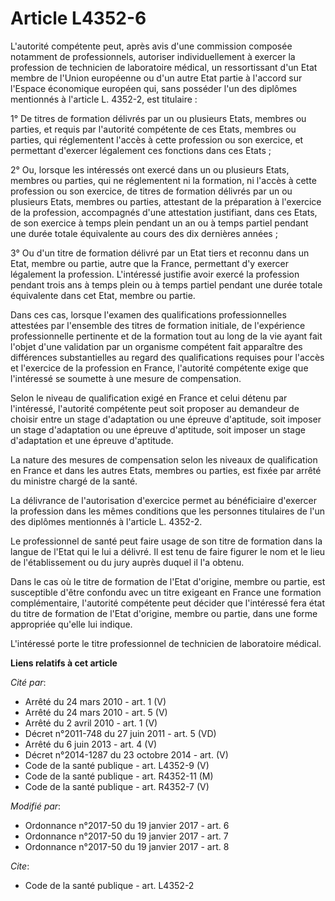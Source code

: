 # Article L4352-6

L'autorité compétente peut, après avis d'une commission composée notamment de professionnels, autoriser individuellement à
exercer la profession de technicien de laboratoire médical, un ressortissant d'un Etat membre de l'Union européenne ou d'un
autre Etat partie à l'accord sur l'Espace économique européen qui, sans posséder l'un des diplômes mentionnés à l'article L.
4352-2, est titulaire : 

1° De titres de formation délivrés par un ou plusieurs Etats, membres ou parties, et requis par l'autorité compétente de ces
Etats, membres ou parties, qui réglementent l'accès à cette profession ou son exercice, et permettant d'exercer légalement
ces fonctions dans ces Etats ; 

2° Ou, lorsque les intéressés ont exercé dans un ou plusieurs Etats, membres ou parties, qui ne réglementent ni la formation,
ni l'accès à cette profession ou son exercice, de titres de formation délivrés par un ou plusieurs Etats, membres ou parties,
attestant de la préparation à l'exercice de la profession, accompagnés d'une attestation justifiant, dans ces Etats, de son
exercice à temps plein pendant un an ou à temps partiel pendant une durée totale équivalente au cours des dix dernières
années ;

3° Ou d'un titre de formation délivré par un Etat tiers et reconnu dans un Etat, membre ou partie, autre que la France,
permettant d'y exercer légalement la profession. L'intéressé justifie avoir exercé la profession pendant trois ans à temps
plein ou à temps partiel pendant une durée totale équivalente dans cet Etat, membre ou partie. 

Dans ces cas, lorsque l'examen des qualifications professionnelles attestées par l'ensemble des titres de formation initiale,
de l'expérience professionnelle pertinente et de la formation tout au long de la vie ayant fait l'objet d'une validation par
un organisme compétent fait apparaître des différences substantielles au regard des qualifications requises pour l'accès et
l'exercice de la profession en France, l'autorité compétente exige que l'intéressé se soumette à une mesure de compensation. 

Selon le niveau de qualification exigé en France et celui détenu par l'intéressé, l'autorité compétente peut soit proposer au
demandeur de choisir entre un stage d'adaptation ou une épreuve d'aptitude, soit imposer un stage d'adaptation ou une épreuve
d'aptitude, soit imposer un stage d'adaptation et une épreuve d'aptitude. 

La nature des mesures de compensation selon les niveaux de qualification en France et dans les autres Etats, membres ou
parties, est fixée par arrêté du ministre chargé de la santé.

La délivrance de l'autorisation d'exercice permet au bénéficiaire d'exercer la profession dans les mêmes conditions que les
personnes titulaires de l'un des diplômes mentionnés à l'article L. 4352-2. 

Le professionnel de santé peut faire usage de son titre de formation dans la langue de l'Etat qui le lui a délivré. Il est
tenu de faire figurer le nom et le lieu de l'établissement ou du jury auprès duquel il l'a obtenu. 

Dans le cas où le titre de formation de l'Etat d'origine, membre ou partie, est susceptible d'être confondu avec un titre
exigeant en France une formation complémentaire, l'autorité compétente peut décider que l'intéressé fera état du titre de
formation de l'Etat d'origine, membre ou partie, dans une forme appropriée qu'elle lui indique.

L'intéressé porte le titre professionnel de technicien de laboratoire médical.

**Liens relatifs à cet article**

_Cité par_:

  - Arrêté du 24 mars 2010 - art. 1 (V)
  - Arrêté du 24 mars 2010 - art. 5 (V)
  - Arrêté du 2 avril 2010 - art. 1 (V)
  - Décret n°2011-748 du 27 juin 2011 - art. 5 (VD)
  - Arrêté du 6 juin 2013 - art. 4 (V)
  - Décret n°2014-1287 du 23 octobre 2014 - art. (V)
  - Code de la santé publique - art. L4352-9 (V)
  - Code de la santé publique - art. R4352-11 (M)
  - Code de la santé publique - art. R4352-7 (V)

_Modifié par_:

  - Ordonnance n°2017-50 du 19 janvier 2017 - art. 6
  - Ordonnance n°2017-50 du 19 janvier 2017 - art. 7
  - Ordonnance n°2017-50 du 19 janvier 2017 - art. 8

_Cite_:

  - Code de la santé publique - art. L4352-2
